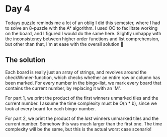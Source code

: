 # Day 4
Todays puzzle reminds me a lot of an oblig I did this semester, where I had to solve an 8-puzzle with the A* algorithm. I used OO to facilitate working on the board, and I figured I would do the same here. Slightly unhappy with the inconsistency between higher order functions and list comprehension, but other than that, I'm at ease with the overall solution :slightly_smiling_face:

## The solution
Each board is really just an array of strings, and revolves around the checkWinner-function, which checks whether an entire row or column has been marked. For every number in the bingo-list, we mark every board that contains the current number, by replacing it with an 'M'.

For part 1, we print the product of the first winners unmarked tiles and the current number. I assume the time complexity must be O(n * b), since we look at every board for each bingo-number.

For part 2, we print the product of the *last* winners unmarked tiles and the current number. Somehow this was much larger than the first one. The time complexity will be the same, but this is the actual worst case scenario!